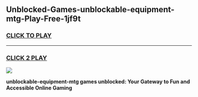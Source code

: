 
## Unblocked-Games-unblockable-equipment-mtg-Play-Free-1jf9t
<h3>
<a href="https://premium76.site?title=unblockable-equipment-mtg&ref=12A">CLICK TO PLAY</a></h3>
<hr>

<h3>
<a href="https://premium76.site?title=unblockable-equipment-mtg&ref=12A">CLICK 2 PLAY</a>
  
</h3>

<a href="https://premium76.site?title=unblockable-equipment-mtg&ref=12A"><img src="https://clearcache.store/games.png"></a>


**unblockable-equipment-mtg games unblocked: Your Gateway to Fun and Accessible Online Gaming**
